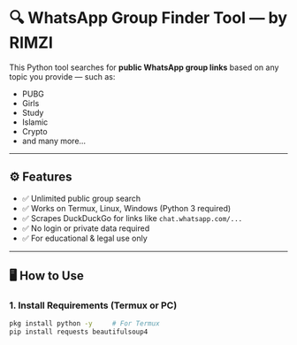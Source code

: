 # 🔍 WhatsApp Group Finder Tool — by RIMZI

This Python tool searches for **public WhatsApp group links** based on any topic you provide — such as:
- PUBG
- Girls
- Study
- Islamic
- Crypto
- and many more...

---

## ⚙️ Features

- ✅ Unlimited public group search
- ✅ Works on Termux, Linux, Windows (Python 3 required)
- ✅ Scrapes DuckDuckGo for links like `chat.whatsapp.com/...`
- ✅ No login or private data required
- ✅ For educational & legal use only

---

## 🖥️ How to Use

### 1. Install Requirements (Termux or PC)

```bash
pkg install python -y     # For Termux
pip install requests beautifulsoup4
